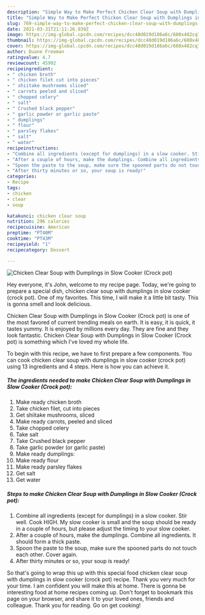 ```yaml
---
description: "Simple Way to Make Perfect Chicken Clear Soup with Dumplings in Slow Cooker (Crock pot)"
title: "Simple Way to Make Perfect Chicken Clear Soup with Dumplings in Slow Cooker (Crock pot)"
slug: 769-simple-way-to-make-perfect-chicken-clear-soup-with-dumplings-in-slow-cooker-crock-pot
date: 2021-03-31T21:11:26.939Z
image: https://img-global.cpcdn.com/recipes/dcc40d019d186a6c/680x482cq70/chicken-clear-soup-with-dumplings-in-slow-cooker-crock-pot-recipe-main-photo.jpg
thumbnail: https://img-global.cpcdn.com/recipes/dcc40d019d186a6c/680x482cq70/chicken-clear-soup-with-dumplings-in-slow-cooker-crock-pot-recipe-main-photo.jpg
cover: https://img-global.cpcdn.com/recipes/dcc40d019d186a6c/680x482cq70/chicken-clear-soup-with-dumplings-in-slow-cooker-crock-pot-recipe-main-photo.jpg
author: Duane Freeman
ratingvalue: 4.7
reviewcount: 45992
recipeingredient:
- " chicken broth"
- " chicken filet cut into pieces"
- " shiitake mushrooms sliced"
- " carrots peeled and sliced"
- " chopped celery"
- " salt"
- " Crushed black pepper"
- " garlic powder or garlic paste"
- " dumplings"
- " flour"
- " parsley flakes"
- " salt"
- " water"
recipeinstructions:
- "Combine all ingredients (except for dumplings) in a slow cooker. Stir well. Cook HIGH. My slow cooker is small and the soup should be ready in a couple of hours, but please adjust the timing to your slow cooker."
- "After a couple of hours, make the dumplings. Combine all ingredients. It should form a thick paste."
- "Spoon the paste to the soup, make sure the spooned parts do not touch each other. Cover again."
- "After thirty minutes or so, your soup is ready!"
categories:
- Recipe
tags:
- chicken
- clear
- soup

katakunci: chicken clear soup 
nutrition: 296 calories
recipecuisine: American
preptime: "PT40M"
cooktime: "PT43M"
recipeyield: "1"
recipecategory: Dessert

---
```



![Chicken Clear Soup with Dumplings in Slow Cooker (Crock pot)](https://img-global.cpcdn.com/recipes/dcc40d019d186a6c/680x482cq70/chicken-clear-soup-with-dumplings-in-slow-cooker-crock-pot-recipe-main-photo.jpg)

Hey everyone, it's John, welcome to my recipe page. Today, we're going to prepare a special dish, chicken clear soup with dumplings in slow cooker (crock pot). One of my favorites. This time, I will make it a little bit tasty. This is gonna smell and look delicious.

Chicken Clear Soup with Dumplings in Slow Cooker (Crock pot) is one of the most favored of current trending meals on earth. It is easy, it is quick, it tastes yummy. It is enjoyed by millions every day. They are fine and they look fantastic. Chicken Clear Soup with Dumplings in Slow Cooker (Crock pot) is something which I've loved my whole life.




To begin with this recipe, we have to first prepare a few components. You can cook chicken clear soup with dumplings in slow cooker (crock pot) using 13 ingredients and 4 steps. Here is how you can achieve it.

<!--inarticleads1-->

##### The ingredients needed to make Chicken Clear Soup with Dumplings in Slow Cooker (Crock pot):

1. Make ready  chicken broth
1. Take  chicken filet, cut into pieces
1. Get  shiitake mushrooms, sliced
1. Make ready  carrots, peeled and sliced
1. Take  chopped celery
1. Take  salt
1. Take  Crushed black pepper
1. Take  garlic powder (or garlic paste)
1. Make ready  dumplings:
1. Make ready  flour
1. Make ready  parsley flakes
1. Get  salt
1. Get  water




<!--inarticleads2-->

##### Steps to make Chicken Clear Soup with Dumplings in Slow Cooker (Crock pot):

1. Combine all ingredients (except for dumplings) in a slow cooker. Stir well. Cook HIGH. My slow cooker is small and the soup should be ready in a couple of hours, but please adjust the timing to your slow cooker.
1. After a couple of hours, make the dumplings. Combine all ingredients. It should form a thick paste.
1. Spoon the paste to the soup, make sure the spooned parts do not touch each other. Cover again.
1. After thirty minutes or so, your soup is ready!




So that's going to wrap this up with this special food chicken clear soup with dumplings in slow cooker (crock pot) recipe. Thank you very much for your time. I am confident you will make this at home. There is gonna be interesting food at home recipes coming up. Don't forget to bookmark this page on your browser, and share it to your loved ones, friends and colleague. Thank you for reading. Go on get cooking!
